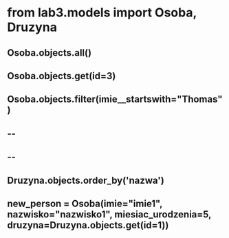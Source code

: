 # from lab3.models import Osoba, Druzyna

## Osoba.objects.all()

## Osoba.objects.get(id=3)

## Osoba.objects.filter(imie\_\_startswith="Thomas")

## --

## --

## Druzyna.objects.order_by('nazwa')

## new_person = Osoba(imie="imie1", nazwisko="nazwisko1", miesiac_urodzenia=5, druzyna=Druzyna.objects.get(id=1))
